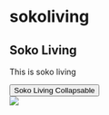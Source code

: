 # sokoliving

<!DOCTYPE html>
<html>
<head>
  <meta name="viewport" content="width=device-width, initial-scale=1">
  <link rel="stylesheet" href="https://maxcdn.bootstrapcdn.com/bootstrap/3.4.1/css/bootstrap.min.css">
  <script src="https://ajax.googleapis.com/ajax/libs/jquery/3.5.1/jquery.min.js"></script>
  <script src="https://maxcdn.bootstrapcdn.com/bootstrap/3.4.1/js/bootstrap.min.js"></script>
</head>
<body>

<div class="container">
  <h2>Soko Living</h2>
  <p>This is soko living</p>
  <button type="button" class="btn btn-info" data-toggle="collapse" data-target="#demo">Soko Living Collapsable</button>
  <div id="demo" class="collapse">
        <img align="center" src="https://github.com/pandeyaakash/sokoliving/images/1.jpeg?raw=true" /> 
  </div>
</div>
